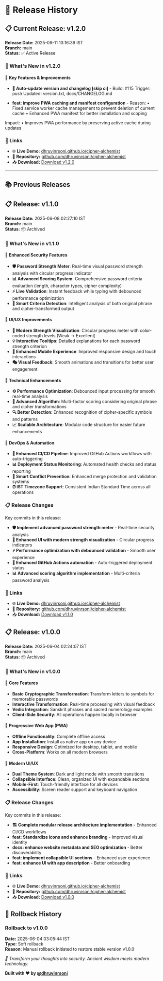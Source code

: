 # 🚀 Release History

## 📋 Current Release: v1.2.0

**Release Date:** 2025-06-11 13:16:39 IST  
**Branch:** main  
**Status:** ✅ Active Release

### 🎉 What's New in v1.2.0

#### 🚀 Key Features & Improvements
- **🔄 Auto-update version and changelog [skip ci]** - Build: #115
Trigger: push
Updated: version.txt, docs/CHANGELOG.md

- **feat: improve PWA caching and manifest configuration** - Reason:
• Fixed service worker cache management to prevent deletion of current cache
• Enhanced PWA manifest for better installation and scoping

Impact:
• Improves PWA performance by preserving active cache during updates

### 🔗 Links
- 🌐 **Live Demo:** [dhruvinrsoni.github.io/cipher-alchemist](https://dhruvinrsoni.github.io/cipher-alchemist/)
- 📱 **Repository:** [github.com/dhruvinrsoni/cipher-alchemist](https://github.com/dhruvinrsoni/cipher-alchemist)
- 📥 **Download:** [Download v1.2.0](https://github.com/dhruvinrsoni/cipher-alchemist/archive/refs/tags/v1.2.0.zip)

---

## 📚 Previous Releases



## 📋 Release: v1.1.0

**Release Date:** 2025-06-08 02:27:10 IST  
**Branch:** main  
**Status:** 📦 Archived

### 🎉 What's New in v1.1.0

#### 🔐 Enhanced Security Features
- **🛡️ Password Strength Meter**: Real-time visual password strength analysis with circular progress indicator
- **📊 Advanced Scoring System**: Comprehensive password criteria evaluation (length, character types, cipher complexity)
- **⚡ Live Validation**: Instant feedback while typing with debounced performance optimization
- **🎯 Smart Criteria Detection**: Intelligent analysis of both original phrase and cipher-transformed output

#### 🎨 UI/UX Improvements
- **🔄 Modern Strength Visualization**: Circular progress meter with color-coded strength levels (Weak → Excellent)
- **💡 Interactive Tooltips**: Detailed explanations for each password strength criterion
- **📱 Enhanced Mobile Experience**: Improved responsive design and touch interactions
- **🎭 Visual Feedback**: Smooth animations and transitions for better user engagement

#### 🔧 Technical Enhancements
- **⚙️ Performance Optimization**: Debounced input processing for smooth real-time analysis
- **🧠 Advanced Algorithm**: Multi-factor scoring considering original phrase and cipher transformations
- **🔍 Better Detection**: Enhanced recognition of cipher-specific symbols and patterns
- **📈 Scalable Architecture**: Modular code structure for easier future enhancements

#### 🚀 DevOps & Automation
- **🤖 Enhanced CI/CD Pipeline**: Improved GitHub Actions workflows with auto-triggering
- **📊 Deployment Status Monitoring**: Automated health checks and status reporting
- **🔄 Smart Conflict Prevention**: Enhanced merge protection and validation systems
- **⏰ IST Timezone Support**: Consistent Indian Standard Time across all operations

### 📋 Release Changes
Key commits in this release:
- **🛡️ Implement advanced password strength meter** - Real-time security analysis
- **🎨 Enhanced UI with modern strength visualization** - Circular progress indicators
- **⚡ Performance optimization with debounced validation** - Smooth user experience
- **🤖 Enhanced GitHub Actions automation** - Auto-triggered deployment status
- **📊 Advanced scoring algorithm implementation** - Multi-criteria password analysis

### 🔗 Links
- 🌐 **Live Demo:** [dhruvinrsoni.github.io/cipher-alchemist](https://dhruvinrsoni.github.io/cipher-alchemist/)
- 📱 **Repository:** [github.com/dhruvinrsoni/cipher-alchemist](https://github.com/dhruvinrsoni/cipher-alchemist)
- 📥 **Download:** [Download v1.1.0](https://github.com/dhruvinrsoni/cipher-alchemist/archive/refs/tags/v1.1.0.zip)



## 📋 Release: v1.0.0

**Release Date:** 2025-06-04 02:24:07 IST  
**Branch:** main  
**Status:** 📦 Archived

### 🎉 What's New in v1.0.0

#### 🔐 Core Features
- **Basic Cryptographic Transformation**: Transform letters to symbols for memorable passwords
- **Interactive Transformation**: Real-time processing with visual feedback
- **Vedic Integration**: Sanskrit phrases and sacred numerology examples
- **Client-Side Security**: All operations happen locally in browser

#### 📱 Progressive Web App (PWA)
- **Offline Functionality**: Complete offline access
- **App Installation**: Install as native app on any device
- **Responsive Design**: Optimized for desktop, tablet, and mobile
- **Cross-Platform**: Works on all modern browsers

#### 🎨 Modern UI/UX
- **Dual Theme System**: Dark and light mode with smooth transitions
- **Collapsible Interface**: Clean, organized UI with expandable sections
- **Mobile-First**: Touch-friendly interface for all devices
- **Accessibility**: Screen reader support and keyboard navigation

### 📋 Release Changes
Key commits in this release:
- **🏗️ Complete modular release architecture implementation** - Enhanced CI/CD workflows
- **feat: Standardize icons and enhance branding** - Improved visual identity
- **docs: enhance website metadata and SEO optimization** - Better discoverability
- **feat: implement collapsible UI sections** - Enhanced user experience
- **feat: enhance UI with app description** - Better onboarding

### 🔗 Links
- 🌐 **Live Demo:** [dhruvinrsoni.github.io/cipher-alchemist](https://dhruvinrsoni.github.io/cipher-alchemist/)
- 📱 **Repository:** [github.com/dhruvinrsoni/cipher-alchemist](https://github.com/dhruvinrsoni/cipher-alchemist)
- 📥 **Download:** [Download v1.0.0](https://github.com/dhruvinrsoni/cipher-alchemist/archive/refs/tags/v1.0.0.zip)


## 🔄 Rollback History

### Rollback to v1.0.0
**Date:** 2025-06-04 03:05:44 IST  
**Type:** Soft rollback  
**Reason:** Manual rollback initiated to restore stable version v1.0.0


*🔮 Transform your thoughts into security. Ancient wisdom meets modern technology.*

**Built with ❤️ by [@dhruvinrsoni](https://github.com/dhruvinrsoni)**
